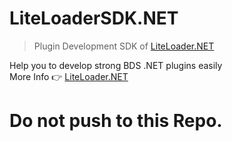# LiteLoaderSDK.NET
> Plugin Development SDK of [LiteLoader.NET](https://github.com/LiteLDev/LiteLoader.NET)  

Help you to develop strong BDS .NET plugins easily  
More Info 👉 [LiteLoader.NET](https://github.com/LiteLDev/LiteLoader.NET)  

# Do not push to this Repo.